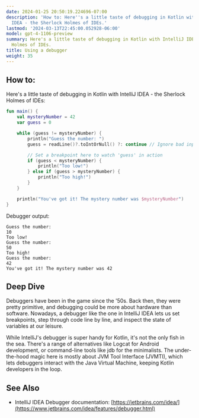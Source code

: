 ```yaml
---
date: 2024-01-25 20:50:19.224696-07:00
description: 'How to: Here''s a little taste of debugging in Kotlin with IntelliJ
  IDEA - the Sherlock Holmes of IDEs.'
lastmod: '2024-03-13T22:45:00.052928-06:00'
model: gpt-4-1106-preview
summary: Here's a little taste of debugging in Kotlin with IntelliJ IDEA - the Sherlock
  Holmes of IDEs.
title: Using a debugger
weight: 35
---
```


## How to:
Here's a little taste of debugging in Kotlin with IntelliJ IDEA - the Sherlock Holmes of IDEs:

```kotlin
fun main() {
    val mysteryNumber = 42
    var guess = 0

    while (guess != mysteryNumber) {
        println("Guess the number: ")
        guess = readLine()?.toIntOrNull() ?: continue // Ignore bad inputs

        // Set a breakpoint here to watch 'guess' in action
        if (guess < mysteryNumber) {
            println("Too low!")
        } else if (guess > mysteryNumber) {
            println("Too high!")
        }
    }

    println("You've got it! The mystery number was $mysteryNumber")
}
```

Debugger output:
```
Guess the number: 
10
Too low!
Guess the number: 
50
Too high!
Guess the number: 
42
You've got it! The mystery number was 42
```

## Deep Dive
Debuggers have been in the game since the '50s. Back then, they were pretty primitive, and debugging could be more about hardware than software. Nowadays, a debugger like the one in IntelliJ IDEA lets us set breakpoints, step through code line by line, and inspect the state of variables at our leisure.

While IntelliJ's debugger is super handy for Kotlin, it's not the only fish in the sea. There's a range of alternatives like Logcat for Android development, or command-line tools like jdb for the minimalists. The under-the-hood magic here is mostly about JVM Tool Interface (JVMTI), which lets debuggers interact with the Java Virtual Machine, keeping Kotlin developers in the loop.

## See Also
- IntelliJ IDEA Debugger documentation: [https://jetbrains.com/idea/](https://www.jetbrains.com/idea/features/debugger.html)
